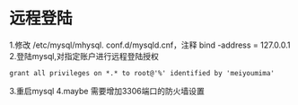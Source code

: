 # 远程登陆

1.修改 /etc/mysql/mhysql. conf.d/mysqld.cnf，注释 bind -address = 127.0.0.1  
2.登陆mysql,对指定账户进行远程登陆授权
```shell
grant all privileges on *.* to root@'%' identified by 'meiyoumima'
```
3.重启mysql
4.maybe 需要增加3306端口的防火墙设置